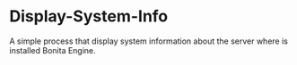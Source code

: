 Display-System-Info
===================

A simple process that display system information about the server where is installed Bonita Engine.
